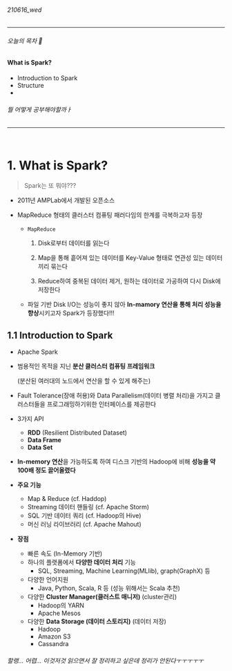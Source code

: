 ###### 210616_wed

<hr>




###### 오늘의 목차 :sparkler:

#### What is Spark?

- Introduction to Spark
- Structure
- 

###### 뭘 어떻게 공부해야할까ㅏ

<hr>
<br>


# 1. What is Spark?

> Spark는 또 뭐야???

- 2011년 AMPLab에서 개발된 오픈소스

- MapReduce 형태의 클러스터 컴퓨팅 패러다임의 한계를 극복하고자 등장

  - `MapReduce`

    1. Disk로부터 데이터를 읽는다
    2. Map을 통해 흩어져 있는 데이터를 Key-Value 형태로 연관성 있는 데이터끼리 묶는다

    3. Reduce하여 중복된 데이터 제거, 원하는 데이터로 가공하여 다시 Disk에 저장한다

  - 파일 기반 Disk I/O는 성능이 좋지 않아 **In-mamory 연산을 통해 처리 성능을 향상**시키고자 Spark가 등장했다!!!

## 1.1 Introduction to Spark

- Apache Spark

- 범용적인 목적을 지닌 **분산 클러스터 컴퓨팅 프레임워크** 

  (분산된 여러대의 노드에서 연산을 할 수 있게 해주는)

- Fault Tolerance(장애 허용)와 Data Parallelism(데이터 병렬 처리)을 가지고 클러스터들을 프로그래밍하기위한 인터페이스를 제공한다

- 3가지 API
  
  - **RDD** (Resilient Distributed Dataset)
  - **Data Frame**
  - **Data Set**
  
- **In-memory 연산**을 가능하도록 하여 디스크 기반의 Hadoop에 비해 **성능을 약 100배 정도 끌어올렸다**

- **주요 기능**
  - Map & Reduce (cf. Haddop) 
  - Streaming 데이터 핸들링 (cf. Apache Storm) 
  - SQL 기반 데이터 쿼리 (cf. Hadoop의 Hive)
  - 머신 러닝 라이브러리 (cf. Apache Mahout)

- **장점**
  - 빠른 속도 (In-Memory 기반)
  - 하나의 플랫폼에서 **다양한 데이터 처리** 기능
    - SQL, Streaming, Machine Learning(MLlib), graph(GraphX) 등
  - 다양한 언어지원
    - Java, Python, Scala, R 등 (성능 위해서는 Scala 추천)
  - 다양한 **Cluster Manager(클러스트 매니저)** (cluster관리)
    - Hadoop의 YARN
    - Apache Mesos
  - 다양한 **Data Storage (데이터 스토리지)** (데이터 저장)
    - Hadoop
    - Amazon S3
    - Cassandra

###### 할랭... 어렵... 이것저것 읽으면서 잘 정리하고 싶은데 정리가 안된다ㅜㅜㅜㅜㅜ

